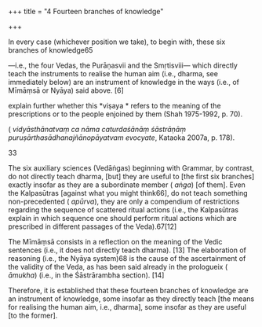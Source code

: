 +++
title = "4 Fourteen branches of knowledge"

+++

In every case \(whichever position we take\), to begin with, these six branches of knowledge65

—i.e., the four Vedas, the Purāṇasvii and the Smṛtisviii— which directly teach the instruments to realise the human aim \(i.e., dharma, see immediately below\) are an instrument of knowledge in the ways \(i.e., of Mīmāṃsā or Nyāya\) said above. \[6\]

explain further whether this *viṣaya * refers to the meaning of the prescriptions or to the people enjoined by them \(Shah 1975-1992, p. 70\). 

[^63]: Cf. “Therefore, the conflict between Veda and recollected tradition is not really frequently seen” \( *tena naiva* *śrutismṛtyor virodho ’tīva dṛśyate*, TV ad 1.3.4, Subbāśāstrī 1929-1934, p. 193, l.11\). Also the NMGBh mentions Kumārila as source for this claim \( *iti bhaṭṭa ācaṣṭe*, Shah 1972, p. 110\). Śabara does not make any explicit claim to this effect and rather states that in case of conflict the Veda invalidates the recollected tradition, see introductory study, section II.4.3. 

[^64]: On this verse, see Mehendale 2001, pp. 194-5, which discusses the meaning of this verse in its original context, i.e., the Veda \(in the original context: the fifth Veda, i.e., the Mahābhārata\) is thought to be too concise, and to require the help of secondary stories \( *upākhyāna*\) found in Purāṇas and Itihāsas. The same verse is also quoted in NM 1, section 3.1.3 of Kataoka 2007a. Shah has “he will transgress me” \( *ullaṃghaśe*, Shah 1975-1992, p. 71\). Bhattacharyya translates in a way which is grammatically possible, but makes less sense, since the role of the Purāṇas and Itihāsas in avoiding the unwanted consequence is not spelt out: “It has been stated that History and the Purāṇas should supplement the Vedas since the Vedas apprehend that the ignorant persons will lay blame on them” \(Bhattacharyya 1978, p. 549\). 

[^65]: In NM 1, Śāstrārambha section, Jayanta explains the meaning of *sthāna * in *vidyāsthāna * as *upāya *‘means’

\( *vidyāsthānatvaṃ ca nāma caturdaśānāṃ śāstrāṇāṃ puruṣārthasādhanajñānopāyatvam evocyate*, Kataoka 2007a, p. 178\). 

33

The six auxiliary sciences \(Vedāṅgas\) beginning with Grammar, by contrast, do not directly teach dharma, \[but\] they are useful to \[the first six branches\] exactly insofar as they are a subordinate member \( *aṅga*\) \[of them\]. Even the Kalpasūtras \[against what you might think66\], do not teach something non-precedented \( *apūrva*\), they are only a compendium of restrictions regarding the sequence of scattered ritual actions \(i.e., the Kalpasūtras explain in which sequence one should perform ritual actions which are prescribed in different passages of the Veda\).67\[12\]

The Mīmāṃsā consists in a reflection on the meaning of the Vedic sentences \(i.e., it does not directly teach dharma\). \[13\] The elaboration of reasoning \(i.e., the Nyāya system\)68 is the cause of the ascertainment of the validity of the Veda, as has been said already in the prologueix \( *āmukha*\) \(i.e., in the Śāstrārambha section\). \[14\]

Therefore, it is established that these fourteen branches of knowledge are an instrument of knowledge, some insofar as they directly teach \[the means for realising the human aim, i.e., dharma\], some insofar as they are useful \[to the former\]. 
